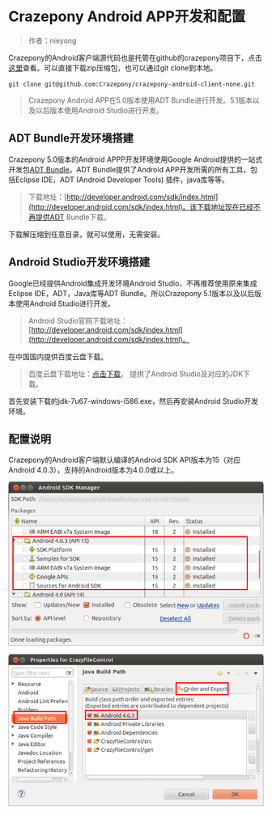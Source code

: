 
#  Crazepony Android APP开发和配置


> 作者：nieyong

Crazepony的Android客户端源代码也是托管在github的crazepony项目下，点击[这里](https://github.com/Crazepony/crazepony-android-client-none)查看。可以直接下载zip压缩包，也可以通过git clone到本地。

~~~
git clone git@github.com:Crazepony/crazepony-android-client-none.git
~~~

> Crazepony Android APP在5.0版本使用ADT Bundle进行开发。5.1版本以及以后版本使用Android Studio进行开发。

## ADT Bundle开发环境搭建
Crazepony 5.0版本的Android APPP开发环境使用Google Android提供的一站式开发包[ADT Bundle](http://developer.android.com/sdk/index.html)。ADT Bundle提供了Android APP开发所需的所有工具，包括Eclipse IDE，ADT (Android Developer Tools) 插件，java库等等。

> 下载地址：[http://developer.android.com/sdk/index.html](http://developer.android.com/sdk/index.html)。该下载地址现在已经不再提供ADT Bundle下载。

下载解压缩到任意目录，就可以使用，无需安装。

## Android Studio开发环境搭建

Google已经提供Android集成开发环境Android Studio，不再推荐使用原来集成Eclipse IDE，ADT，Java库等ADT Bundle。所以Crazepony 5.1版本以及以后版本使用Android Studio进行开发。

> Android Studio官网下载地址：[http://developer.android.com/sdk/index.html](http://developer.android.com/sdk/index.html)。

在中国国内提供百度云盘下载。

>百度云盘下载地址：[点击下载](http://pan.baidu.com/s/1nttCBB7)， 提供了Android Studio及对应的JDK下载。

首先安装下载的jdk-7u67-windows-i586.exe，然后再安装Android Studio开发环境。

## 配置说明

Crazepony的Android客户端默认编译的Android SDK API版本为15（对应Android 4.0.3），支持的Android版本为4.0.0或以上。

![](/assets/img/Android-SDK-Manager.png)

![](/assets/img/Properties-for-CrazyflieControll.png)

